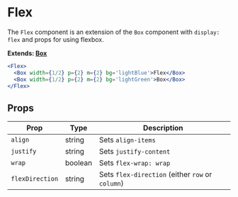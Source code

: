 # Flex

The `Flex` component is an extension of the `Box` component with `display: flex` and props for using flexbox.

**Extends: [Box](/Box)**

```.jsx
<Flex>
  <Box width={1/2} p={2} m={2} bg='lightBlue'>Flex</Box>
  <Box width={1/2} p={2} m={2} bg='lightGreen'>Box</Box>
</Flex>
```

## Props

| Prop            | Type    | Description                                      |
| --------------- | ------- | ------------------------------------------------ |
| `align`         | string  | Sets `align-items`                               |
| `justify`       | string  | Sets `justify-content`                           |
| `wrap`          | boolean | Sets `flex-wrap: wrap`                           |
| `flexDirection` | string  | Sets `flex-direction` (either `row` or `column`) |
